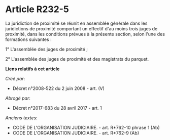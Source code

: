# Article R232-5

La juridiction de proximité se réunit en assemblée générale dans les juridictions de proximité comportant un effectif d'au
moins trois juges de proximité, dans les conditions prévues à la présente section, selon l'une des formations suivantes :

1° L'assemblée des juges de proximité ;

2° L'assemblée des juges de proximité et des magistrats du parquet.

**Liens relatifs à cet article**

_Créé par_:

  - Décret n°2008-522 du 2 juin 2008 - art. (V)

_Abrogé par_:

  - Décret n°2017-683 du 28 avril 2017 - art. 1

_Anciens textes_:

  - CODE DE L'ORGANISATION JUDICIAIRE. - art. R*762-10 phrase 1 (Ab)
  - CODE DE L'ORGANISATION JUDICIAIRE. - art. R*762-9 (Ab)
